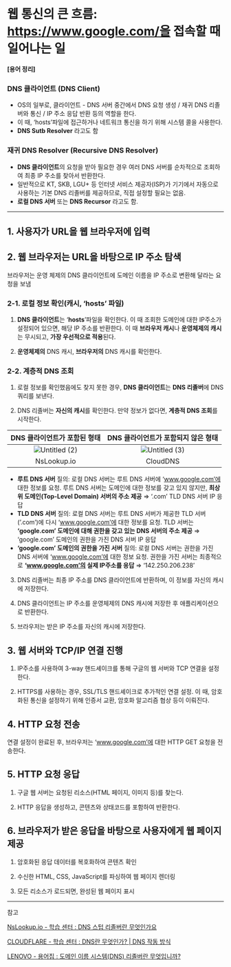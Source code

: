 # 웹 통신의 큰 흐름: https://www.google.com/을 접속할 때 일어나는 일

**[용어 정리]**

### DNS 클라이언트 (DNS Client)

- OS의 일부로, 클라이언트 - DNS 서버 중간에서 DNS 요청 생성 / 재귀 DNS 리졸버와 통신 / IP 주소 응답 반환 등의 역할을 한다.
- 이 때, ‘hosts’파일에 접근하거나 네트워크 통신을 하기 위해 시스템 콜을 사용한다.
- **DNS Sutb Resolver** 라고도 함

### 재귀 DNS Resolver (Recursive DNS Resolver)

- **DNS 클라이언트**의 요청을 받아 필요한 경우 여러 DNS 서버를 순차적으로 조회하여 최종 IP 주소를 찾아서 반환한다.
- 일반적으로 KT, SKB, LGU+ 등 인터넷 서비스 제공자(ISP)가 기기에서 자동으로 사용하는 기본 DNS 리졸버를 제공하므로, 직접 설정할 필요는 없음.
- **로컬 DNS 서버** 또는 **DNS Recursor** 라고도 함.

---

## 1. 사용자가 URL을 웹 브라우저에 입력

## 2. 웹 브라우저는 URL을 바탕으로 IP 주소 탐색

브라우저는 운영 체제의 DNS 클라이언트에 도메인 이름을 IP 주소로 변환해 달라는 요청을 보냄

### 2-1. 로컬 정보 확인(캐시, ‘hosts’ 파일)

1) **DNS 클라이언트**는 ‘**hosts**’파일을 확인한다. 이 때 조회한 도메인에 대한 IP주소가 설정되어 있으면, 해당 IP 주소를 반환한다. 이 때 **브라우저 캐시**나 **운영체제의 캐시**는 무시되고, **가장 우선적으로 적용**된다.

2) **운영체제의** DNS 캐시, **브라우저의** DNS 캐시를 확인한다.

### 2-2. 계층적 DNS 조회

1) 로컬 정보를 확인했음에도 찾지 못한 경우, **DNS 클라이언트**는 **DNS 리졸버**에 DNS 쿼리를 보낸다.

2) DNS 리졸버는 **자신의 캐시**를 확인한다. 만약 정보가 없다면, **계층적 DNS 조회**를 시작한다.

|DNS 클라이언트가 포함된 형태|DNS 클라이언트가 포함되지 않은 형태|
|:---:|:---:|
|![Untitled (2)](https://github.com/user-attachments/assets/f1075be7-458c-438d-8817-a20b51ce1064)|![Untitled (3)](https://github.com/user-attachments/assets/fa82f9a6-953e-44c7-a24d-d75ae0f5db2e)|
|NsLookup.io|CloudDNS|

- **루트 DNS 서버** 질의: 로컬 DNS 서버는 루트 DNS 서버에 ‘www.google.com’에 대한 정보를 요청. 루트 DNS 서버는 도메인에 대한 정보를 갖고 있지 않지만, **최상위 도메인(Top-Level Domain) 서버의 주소 제공** ⇒ ‘.com’ TLD DNS 서버 IP 응답
- **TLD DNS 서버** 질의: 로컬 DNS 서버는 루트 DNS 서버가 제공한 TLD 서버(’.com’)에 다시 ‘www.google.com’에 대한 정보를 요청. TLD 서버는 **‘google.com’ 도메인에 대해 권한을 갖고 있는 DNS 서버의 주소 제공** ⇒ ‘google.com’ 도메인의 권한을 가진 DNS 서버 IP 응답
- **‘google.com’ 도메인의 권한을 가진 서버** 질의: 로컬 DNS 서버는 권한을 가진 DNS 서버에 ‘www.google.com’에 대한 정보 요청. 권한을 가진 서버는 최종적으로 **‘www.google.com’의 실제 IP주소를 응답** ⇒ ‘142.250.206.238’

3) DNS 리졸버는 최종 IP 주소를 DNS 클라이언트에 반환하며, 이 정보를 자신의 캐시에 저장한다.

4) DNS 클라이언트는 IP 주소를 운영체제의 DNS 캐시에 저장한 후 애플리케이션으로 반환한다.

5) 브라우저는 받은 IP 주소를 자신의 캐시에 저장한다.

## 3. 웹 서버와 TCP/IP 연결 진행

1) IP주소를 사용하여 3-way 핸드셰이크를 통해 구글의 웹 서버와 TCP 연결을 설정한다.

2) HTTPS를 사용하는 경우, SSL/TLS 핸드셰이크로 추가적인 연결 설정. 이 때, 암호화된 통신을 설정하기 위해 인증서 교환, 암호화 알고리즘 협상 등이 이뤄진다.

## 4. HTTP 요청 전송

연결 설정이 완료된 후, 브라우저는 ‘www.google.com’에 대한 HTTP GET 요청을 전송한다.

## 5. HTTP 요청 응답

1) 구글 웹 서버는 요청된 리소스(HTML 페이지, 이미지 등)를 찾는다.

2) HTTP 응답을 생성하고, 콘텐츠와 상태코드를 포함하여 반환한다.

## 6. 브라우저가 받은 응답을 바탕으로 사용자에게 웹 페이지 제공

1) 암호화된 응답 데이터를 복호화하여 콘텐츠 확인

2) 수신한 HTML, CSS, JavaScript를 파싱하여 웹 페이지 렌더링

3) 모든 리소스가 로드되면, 완성된 웹 페이지 표시

---

참고

[NsLookup.io - 학습 센터 : DNS 스텁 리졸버란 무엇인가요](https://www.nslookup.io/learning/what-is-a-dns-resolver/)

[CLOUDFLARE - 학습 센터 : DNS란 무엇인가? | DNS 작동 방식](https://www.cloudflare.com/learning/dns/what-is-dns/)

[LENOVO - 용어집 : 도메인 이름 시스템(DNS) 리졸버란 무엇입니까?](https://www.lenovo.com/us/en/glossary/dns-resolver/?orgRef=https%253A%252F%252Fwww.google.com%252F)
